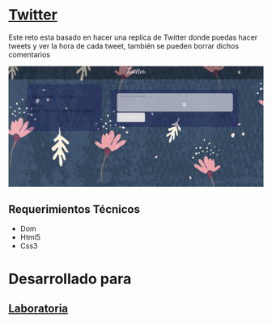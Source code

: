 # [Twitter](https://vpsa23.github.io/Twitter)

Este reto esta basado en hacer una replica de Twitter donde puedas hacer tweets y ver la hora de cada tweet, también se pueden borrar dichos comentarios

![Diseño / Sketching](capturaPrincipal.PNG)

## Requerimientos Técnicos

  + Dom
  + Html5
  + Css3

# Desarrollado para
## [Laboratoria](http://laboratoria.la/)
